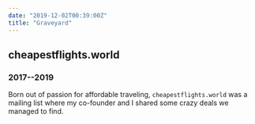 ```yaml
---
date: "2019-12-02T00:39:00Z"
title: "Graveyard"
---
```


## cheapestflights.world
### 2017--2019

Born out of passion for affordable traveling, `cheapestflights.world`
was a mailing list where my co-founder and I shared some crazy deals
we managed to find.
